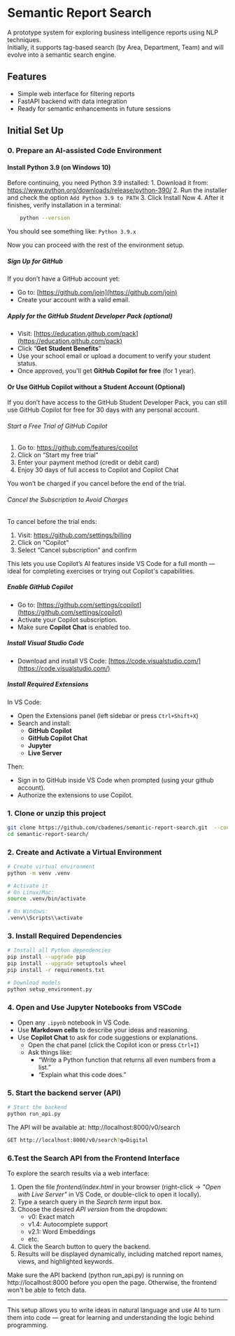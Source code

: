 # Semantic Report Search

A prototype system for exploring business intelligence reports using NLP techniques.  
Initially, it supports tag-based search (by Area, Department, Team) and will evolve into a semantic search engine.

## Features
- Simple web interface for filtering reports
- FastAPI backend with data integration
- Ready for semantic enhancements in future sessions

## Initial Set Up

### 0. Prepare an AI-assisted Code Environment 

#### Install Python 3.9 (on Windows 10)
Before continuing, you need Python 3.9 installed:
    1. Download it from: https://www.python.org/downloads/release/python-390/
    2. Run the installer and check the option `Add Python 3.9 to PATH`
    3. Click Install Now
    4. After it finishes, verify installation in a terminal:
```bash
    python --version
```
You should see something like: `Python 3.9.x`

Now you can proceed with the rest of the environment setup.

##### Sign Up for GitHub

If you don’t have a GitHub account yet:

- Go to: [https://github.com/join](https://github.com/join)
- Create your account with a valid email.

##### Apply for the GitHub Student Developer Pack (optional)

- Visit: [https://education.github.com/pack](https://education.github.com/pack)
- Click “**Get Student Benefits**”
- Use your school email or upload a document to verify your student status.
- Once approved, you'll get **GitHub Copilot for free** (for 1 year).

#### Or Use GitHub Copilot without a Student Account (Optional)

If you don’t have access to the GitHub Student Developer Pack, you can still use GitHub Copilot for free for 30 days with any personal account.

###### Start a Free Trial of GitHub Copilot
1. Go to: https://github.com/features/copilot
2. Click on “Start my free trial”
3. Enter your payment method (credit or debit card)
4. Enjoy 30 days of full access to Copilot and Copilot Chat

You won’t be charged if you cancel before the end of the trial.

###### Cancel the Subscription to Avoid Charges
To cancel before the trial ends:
1. Visit: https://github.com/settings/billing
2. Click on “Copilot”
3. Select “Cancel subscription” and confirm

This lets you use Copilot’s AI features inside VS Code for a full month — ideal for completing exercises or trying out Copilot's capabilities.

##### Enable GitHub Copilot

- Go to: [https://github.com/settings/copilot](https://github.com/settings/copilot)
- Activate your Copilot subscription.
- Make sure **Copilot Chat** is enabled too.

##### Install Visual Studio Code

- Download and install VS Code: [https://code.visualstudio.com/](https://code.visualstudio.com/)

##### Install Required Extensions

In VS Code:
- Open the Extensions panel (left sidebar or press `Ctrl+Shift+X`)
- Search and install:
  - **GitHub Copilot**
  - **GitHub Copilot Chat**
  - **Jupyter**
  - **Live Server**

Then:
- Sign in to GitHub inside VS Code when prompted (using your github account).
- Authorize the extensions to use Copilot.


### 1. Clone or unzip this project

```bash
git clone https://github.com/cbadenes/semantic-report-search.git  --config core.autocrlf=false
cd semantic-report-search/
```

### 2. Create and Activate a Virtual Environment

```bash
# Create virtual environment
python -m venv .venv

# Activate it
# On Linux/Mac:
source .venv/bin/activate

# On Windows:
.venv\\Scripts\\activate
```


### 3. Install Required Dependencies
```bash
# Install all Python dependencies
pip install --upgrade pip
pip install --upgrade setuptools wheel
pip install -r requirements.txt

# Download models
python setup_environment.py
```

### 4. Open and Use Jupyter Notebooks from VSCode

- Open any `.ipynb` notebook in VS Code.
- Use **Markdown cells** to describe your ideas and reasoning.
- Use **Copilot Chat** to ask for code suggestions or explanations.
  - Open the chat panel (click the Copilot icon or press `Ctrl+I`)
  - Ask things like:
    - “Write a Python function that returns all even numbers from a list.”
    - “Explain what this code does.”

### 5. Start the backend server (API)

```bash
# Start the backend
python run_api.py
```
The API will be available at: http://localhost:8000/v0/search

```bash
GET http://localhost:8000/v0/search?q=Digital
```

### 6.Test the Search API from the Frontend Interface

To explore the search results via a web interface:

1. Open the file *frontend/index.html* in your browser (right-click → *"Open with Live Server"* in VS Code, or double-click to open it locally).
2. Type a search query in the *Search term* input box.
3. Choose the desired *API version* from the dropdown:
    - v0: Exact match
    - v1.4: Autocomplete support
    - v2.1: Word Embeddings
    - etc.
4. Click the Search button to query the backend.
5. Results will be displayed dynamically, including matched report names, views, and highlighted keywords.


Make sure the API backend (python run_api.py) is running on http://localhost:8000 before you open the page.
Otherwise, the frontend won't be able to fetch data.

---

This setup allows you to write ideas in natural language and use AI to turn them into code — great for learning and understanding the logic behind programming.
